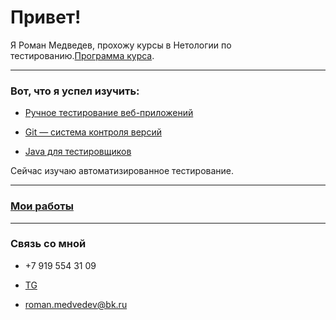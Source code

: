 # Привет!
Я Роман Медведев, прохожу курсы в Нетологии по тестированию.[Программа курса](https://netology.ru/programs/qa-middle#/lessons).
***
### Вот, что я успел изучить:

* [Ручное тестирование веб-приложений](https://drive.google.com/file/d/15Qj44OAhy159PKRVAJeruJ-D6UKCT8AB/view?usp=sharing)

* [Git — система контроля версий](https://drive.google.com/file/d/1jzpeY6Eso97nsLaQpe47vY6zTy86QCSu/view?usp=sharing)

* [Java для тестировщиков](https://drive.google.com/file/d/1LKID9Twtxnux1OMbEQjHID1WDydsTxQj/view?usp=sharing)

Сейчас изучаю автоматизированное тестирование.

***
### [Мои работы](https://github.com/RomanKZN?tab=repositories)

***


### Связь со мной

* +7 919 554 31 09

* [TG](https://t.me/Roman_Med)

 * <a href="mailto:roman.medvedev@bk.ru">roman.medvedev@bk.ru</a>
